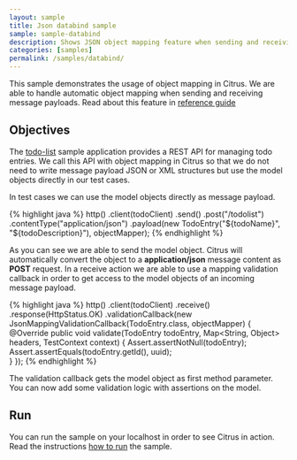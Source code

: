 ```yaml
---
layout: sample
title: Json databind sample
sample: sample-databind
description: Shows JSON object mapping feature when sending and receiving messages
categories: [samples]
permalink: /samples/databind/
---
```


This sample demonstrates the usage of object mapping in Citrus. We are able to handle automatic object mapping
when sending and receiving message payloads. Read about this feature in [reference guide](http://www.citrusframework.org/reference/html/index.html#validation-callback)

Objectives
---------

The [todo-list](/samples/todo-app/) sample application provides a REST API for managing todo entries.
We call this API with object mapping in Citrus so that we do not need to write message payload JSON or XML
structures but use the model objects directly in our test cases.

In test cases we can use the model objects directly as message payload.

{% highlight java %}
http()
    .client(todoClient)
    .send()
    .post("/todolist")
    .contentType("application/json")
    .payload(new TodoEntry("${todoName}", "${todoDescription}"), objectMapper);
{% endhighlight %}
        
As you can see we are able to send the model object. Citrus will automatically convert the object to a **application/json** message content 
as **POST** request. In a receive action we are able to use a mapping validation callback in order to get access to the model objects of an incoming message payload.

{% highlight java %}
http()
    .client(todoClient)
    .receive()
    .response(HttpStatus.OK)
    .validationCallback(new JsonMappingValidationCallback<TodoEntry>(TodoEntry.class, objectMapper) {
        @Override
        public void validate(TodoEntry todoEntry, Map<String, Object> headers, TestContext context) {
            Assert.assertNotNull(todoEntry);
            Assert.assertEquals(todoEntry.getId(), uuid);    
        }
    });
{% endhighlight %}
        
The validation callback gets the model object as first method parameter. You can now add some validation logic with assertions on the model.    
                
Run
---------

You can run the sample on your localhost in order to see Citrus in action. Read the instructions [how to run](/samples/run/) the sample.